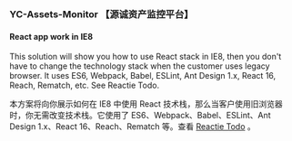### YC-Assets-Monitor 【源诚资产监控平台】
 
#### React app work in IE8


This solution will show you how to use React stack in IE8, then you don't have to change the technology stack when the customer uses legacy browser. It uses ES6, Webpack, Babel, ESLint, Ant Design 1.x, React 16, Reach, Rematch, etc. See Reactie Todo.

本方案将向你展示如何在 IE8 中使用 React 技术栈，那么当客户使用旧浏览器时，你无需改变技术栈。它使用了 ES6、Webpack、Babel、ESLint、Ant Design 1.x、React 16、Reach、Rematch 等。查看 <a href="https://ambit-tsai.github.io/reactie/" target="_blank">Reactie Todo</a> 。
